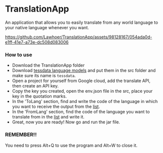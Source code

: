# TranslationApp
An application that allows you to easily translate from any world language to your native language whenever you want.



https://github.com/Lawhoer/TranslationApp/assets/98128167/054ada0d-e1ff-41e7-a73e-dc508d083006



### How to use
- Download the TranslationApp folder
- Download [tessdata language models](https://github.com/tesseract-ocr/tessdata) and put them in the src folder and make sure its name is ```tessdata```.
- Open a project for yourself from Google cloud, add the translate API, then create an API key.
- Copy the key you created, open the env.json file in the src, place your key in the quotation marks.
- In the 'ToLang' section, find and write the code of the language in which you want to receive the output from the [list](https://www.w3schools.com/tags/ref_language_codes.asp).
- In the 'FromLang' section, find the code of the language you want to translate from in the [list](https://tesseract-ocr.github.io/tessdoc/Data-Files-in-different-versions.html) and write it.
- Great, now you are ready! Now go and run the jar file.

### REMEMBER!!
You need to press Alt+Q to use the program and Alt+W to close it.

